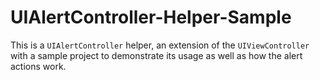 # UIAlertController-Helper-Sample
This is a `UIAlertController` helper, an extension of the `UIViewController` with a sample project to demonstrate its usage as well as how the alert actions work.
